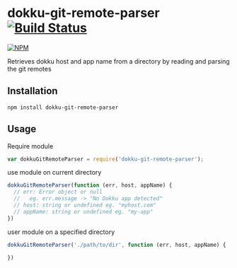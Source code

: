 dokku-git-remote-parser [![Build Status](https://travis-ci.org/digitalsadhu/dokku-git-remote-parser.svg?branch=master)](https://travis-ci.org/digitalsadhu/dokku-git-remote-parser)
=======================

[![NPM](https://nodei.co/npm/dokku-git-remote-parser.png?compact=true)](https://npmjs.org/package/dokku-git-remote-parser)

Retrieves dokku host and app name from a directory by reading and parsing
the git remotes

## Installation

```
npm install dokku-git-remote-parser
```

## Usage

Require module
```js
var dokkuGitRemoteParser = require('dokku-git-remote-parser');
```

use module on current directory
```js
dokkuGitRemoteParser(function (err, host, appName) {
  // err: Error object or null
  //   eg. err.message -> "No Dokku app detected"
  // host: string or undefined eg. "myhost.com"
  // appName: string or undefined eg. "my-app"
})
```

user module on a specified directory
```js
dokkuGitRemoteParser('./path/to/dir', function (err, host, appName) {

})
```
